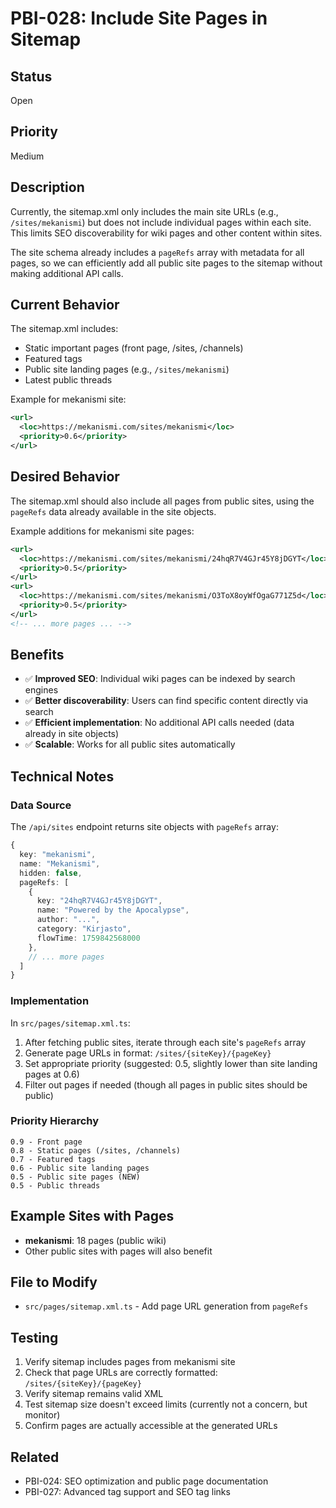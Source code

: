 # PBI-028: Include Site Pages in Sitemap

## Status
Open

## Priority
Medium

## Description
Currently, the sitemap.xml only includes the main site URLs (e.g., `/sites/mekanismi`) but does not include individual pages within each site. This limits SEO discoverability for wiki pages and other content within sites.

The site schema already includes a `pageRefs` array with metadata for all pages, so we can efficiently add all public site pages to the sitemap without making additional API calls.

## Current Behavior
The sitemap.xml includes:
- Static important pages (front page, /sites, /channels)
- Featured tags
- Public site landing pages (e.g., `/sites/mekanismi`)
- Latest public threads

Example for mekanismi site:
```xml
<url>
  <loc>https://mekanismi.com/sites/mekanismi</loc>
  <priority>0.6</priority>
</url>
```

## Desired Behavior
The sitemap.xml should also include all pages from public sites, using the `pageRefs` data already available in the site objects.

Example additions for mekanismi site pages:
```xml
<url>
  <loc>https://mekanismi.com/sites/mekanismi/24hqR7V4GJr45Y8jDGYT</loc>
  <priority>0.5</priority>
</url>
<url>
  <loc>https://mekanismi.com/sites/mekanismi/O3ToX8oyWfOgaG771Z5d</loc>
  <priority>0.5</priority>
</url>
<!-- ... more pages ... -->
```

## Benefits
- ✅ **Improved SEO**: Individual wiki pages can be indexed by search engines
- ✅ **Better discoverability**: Users can find specific content directly via search
- ✅ **Efficient implementation**: No additional API calls needed (data already in site objects)
- ✅ **Scalable**: Works for all public sites automatically

## Technical Notes

### Data Source
The `/api/sites` endpoint returns site objects with `pageRefs` array:
```typescript
{
  key: "mekanismi",
  name: "Mekanismi",
  hidden: false,
  pageRefs: [
    {
      key: "24hqR7V4GJr45Y8jDGYT",
      name: "Powered by the Apocalypse",
      author: "...",
      category: "Kirjasto",
      flowTime: 1759842568000
    },
    // ... more pages
  ]
}
```

### Implementation
In `src/pages/sitemap.xml.ts`:
1. After fetching public sites, iterate through each site's `pageRefs` array
2. Generate page URLs in format: `/sites/{siteKey}/{pageKey}`
3. Set appropriate priority (suggested: 0.5, slightly lower than site landing pages at 0.6)
4. Filter out pages if needed (though all pages in public sites should be public)

### Priority Hierarchy
```
0.9 - Front page
0.8 - Static pages (/sites, /channels)
0.7 - Featured tags
0.6 - Public site landing pages
0.5 - Public site pages (NEW)
0.5 - Public threads
```

## Example Sites with Pages
- **mekanismi**: 18 pages (public wiki)
- Other public sites with pages will also benefit

## File to Modify
- `src/pages/sitemap.xml.ts` - Add page URL generation from `pageRefs`

## Testing
1. Verify sitemap includes pages from mekanismi site
2. Check that page URLs are correctly formatted: `/sites/{siteKey}/{pageKey}`
3. Verify sitemap remains valid XML
4. Test sitemap size doesn't exceed limits (currently not a concern, but monitor)
5. Confirm pages are actually accessible at the generated URLs

## Related
- PBI-024: SEO optimization and public page documentation
- PBI-027: Advanced tag support and SEO tag links
